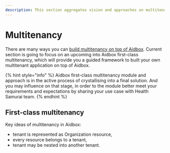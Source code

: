 ```yaml
---
description: This section aggregates vision and approaches on multitenancy issue
---
```


# Multitenancy

There are many ways you can [build multitenancy on top of Aidbox](../../../security-and-access-control-1/multitenancy/README.md). Current section is going to focus on an upcoming into Aidbox first-class multitenancy, which will provide you a guided framework to built your own multitenant application on top of Aidbox.

{% hint style="info" %}
Aidbox first-class multitenancy module and approach is in the active process of crystallising into a final solution. And you may influence on that stage, in order to the module better meet your requirements and expectations by sharing your use case with Health Samurai team.
{% endhint %}

## First-class multitenancy

Key ideas of multitenancy in Aidbox:

* tenant is represented as Organization resource,
* every resource belongs to a tenant,
* tenant may be nested into another tenant.

